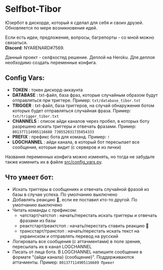 # Selfbot-Tibor
Юзербот в дискорде, который я сделал для себя и своих друзей. Обновляется по мере возникновения идей.

Если есть идеи, предложения, вопросы, багрепорты - со мной можно связаться.  
**Discord**: NYARENARD#7569.

Данный проект - селфхостед решение. Деплой на Heroku. Для деплоя необходимо создать переменные конфига.
## Config Vars:
 - **TOKEN** : токен дискорд-аккаунта
 - **DATABASE** : txt-файл, база фраз, которые случайным образом будут отправляться при триггере. Пример: `txt/database_tibor.txt`
 - **TRIGGER** : txt-файл, база триггеров, на случай обнаружения ботом которых будет отправляться случайная фраза. Пример: `txt/trigger_tibor.txt`
 - **CHANNELS** : список айди каналов через пробел, в которых боту разрешено искать триггеры и отвечать фразами. Пример: `801377114905116688 730552031735054333`
 - **PREFIX** : префикс бота для команд. Пример: `!`
 - **LOGCHANNEL** : айди канала, в который бот пересылает все сообщения, которые видит (с серверов и из лички)
 
 Названия переменных конфига можно изменять, но тогда не забудьте также изменить их в файле [src/config_vars.py](src/config_vars.py).


## Что умеет бот:
 - Искать триггеры в сообщениях и отвечать случайной фразой из базы в случае успеха. По умолчанию выключено
 - Добавлять реакцию 🤙, если ее поставил кто-то другой. По умолчанию выключено
 - Читать команды с префиксом:
	- чатстарт/чатстоп : начать/перестать искать триггеры и отвечать фразами из базы
	- реактстарт/реактстоп : начать/перестать ставить реакцию 🤙
	- трансстарт/транстоп : начать/перестать искать текст на украинском и отправлять перевод на русский
 - Логировать все сообщения (с аттачментами) в поле зрения, пересылать их в канал LOGCHANNEL
 - Писать от лица бота. В LOGCHANNEL напишите сообщение в формате "{айди канала} {сообщение}". Поддерживаются аттачменты. Пример:  `801377114905116689 Привет`
